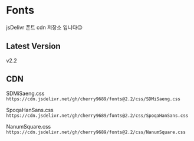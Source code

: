 # Fonts

jsDelivr 폰트 cdn 저장소 입니다😑

## Latest Version

v2.2

## CDN

SDMiSaeng.css  
`https://cdn.jsdelivr.net/gh/cherry9689/fonts@2.2/css/SDMiSaeng.css`

SpoqaHanSans.css  
`https://cdn.jsdelivr.net/gh/cherry9689/fonts@2.2/css/SpoqaHanSans.css`

NanumSquare.css  
`https://cdn.jsdelivr.net/gh/cherry9689/fonts@2.2/css/NanumSquare.css`
